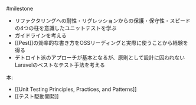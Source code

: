 #milestone 
-   リファクタリングへの耐性・リグレッションからの保護・保守性・スピードの4つの柱を意識したユニットテストを学ぶ
-   ガイドラインを考える
-   [[Pest]]の効率的な書き方をOSSリーディングと実際に使うことから経験を得る
-   デトロイト派のアプローチが基本となるが、原則として設計に囚われないLaravelのベストなテスト手法を考える


本:
- [[Unit Testing Principles, Practices, and Patterns]]
- [[テスト駆動開発]]
